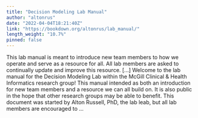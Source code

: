 ```yaml
---
title: "Decision Modeling Lab Manual"
author: "altonrus"
date: "2022-04-04T18:21:40Z"
link: "https://bookdown.org/altonrus/lab_manual/"
length_weight: "10.7%"
pinned: false
---
```


This lab manual is meant to introduce new team members to how we operate and serve as a resource for all. All lab members are asked to continually update and improve this resource. [...] Welcome to the lab manual for the Decision Modeling Lab within the McGill Clinical & Health Informatics research group! This manual intended as both an introduction for new team members and a resource we can all build on. It is also public in the hope that other research groups may be able to benefit. This document was started by Alton Russell, PhD, the lab leab, but all lab members are encouraged to ...
